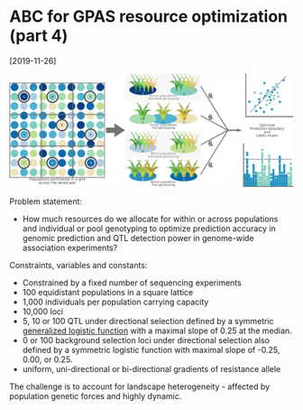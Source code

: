 # ABC for GPAS resource optimization (part 4)

[2019-11-26]

![](/img/2019-11-26.png)

Problem statement:

- How much resources do we allocate for within or across populations and individual or pool genotyping to optimize prediction accuracy in genomic prediction and QTL detection power in genome-wide association experiments?

Constraints, variables and constants:

- Constrained by a fixed number of sequencing experiments
- 100 equidistant populations in a square lattice
- 1,000 individuals per population carrying capacity
- 10,000 loci
- 5, 10 or 100 QTL under directional selection defined by a symmetric [generalized logistic function](https://academic.oup.com/jxb/article-abstract/10/2/290/528209?redirectedFrom=fulltext) with a maximal slope of 0.25 at the median.
- 0 or 100 background selection loci under directional selection also defined by a symmetric logistic function with maximal slope of -0.25, 0.00, or 0.25.
- uniform, uni-directional or bi-directional gradients of resistance allele

The challenge is to account for landscape heterogeneity - affected by population genetic forces and highly dynamic. 